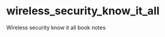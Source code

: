 wireless_security_know_it_all
=============================

Wireless security know it all book notes
